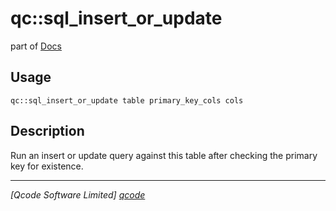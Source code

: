 qc::sql_insert_or_update
========================

part of [Docs](.)

Usage
-----
`qc::sql_insert_or_update table primary_key_cols cols`

Description
-----------
Run an insert or update query against this table after checking the primary key for existence.

----------------------------------
*[Qcode Software Limited] [qcode]*

[qcode]: www.qcode.co.uk "Qcode Software"